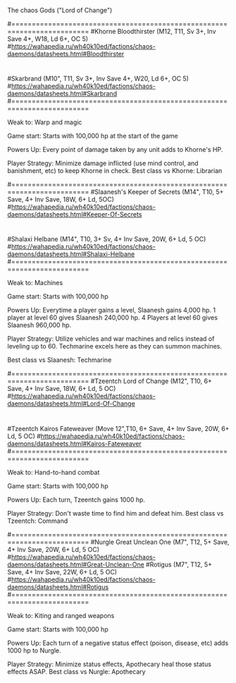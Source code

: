 The chaos Gods ("Lord of Change")


#=========================================================================
#Khorne Bloodthirster (M12, T11, Sv 3+, Inv Save 4+, W18, Ld 6+, OC 5)
#https://wahapedia.ru/wh40k10ed/factions/chaos-daemons/datasheets.html#Bloodthirster
#
#Skarbrand (M10", T11, Sv 3+, Inv Save 4+, W20, Ld 6+, OC 5)
#https://wahapedia.ru/wh40k10ed/factions/chaos-daemons/datasheets.html#Skarbrand
#=========================================================================

Weak to: Warp and magic

Game start: Starts with 100,000 hp at the start of the game

Powers Up: Every point of damage taken by any unit adds to Khorne's HP.

Player Strategy: Minimize damage inflicted (use mind control, and banishment, etc) to keep Khorne in check.
Best class vs Khorne: Librarian

#=========================================================================
#Slaanesh's Keeper of Secrets (M14", T10, 5+ Save, 4+ Inv Save, 18W, 6+ Ld, 5OC)
#https://wahapedia.ru/wh40k10ed/factions/chaos-daemons/datasheets.html#Keeper-Of-Secrets
#
#Shalaxi Helbane (M14", T10, 3+ Sv, 4+ Inv Save, 20W, 6+ Ld, 5 OC)
#https://wahapedia.ru/wh40k10ed/factions/chaos-daemons/datasheets.html#Shalaxi-Helbane
#=========================================================================

Weak to: Machines

Game start: Starts with 100,000 hp

Powers Up: Everytime a player gains a level, Slaanesh gains 4,000 hp.  1 player at level 60 gives Slaanesh 240,000 hp.  4 Players at level 60 gives Slaanesh 960,000 hp.

Player Strategy: Utilize vehicles and war machines and relics instead of leveling up to 60.  Techmarine excels here as they can summon machines.

Best class vs Slaanesh: Techmarine

#=========================================================================
#Tzeentch Lord of Change (M12", T10, 6+ Save, 4+ Inv Save, 18W, 6+ Ld, 5 OC)
#https://wahapedia.ru/wh40k10ed/factions/chaos-daemons/datasheets.html#Lord-Of-Change
#
#Tzeentch Kairos Fateweaver (Move 12",T10, 6+ Save, 4+ Inv Save, 20W, 6+ Ld, 5 OC)
#https://wahapedia.ru/wh40k10ed/factions/chaos-daemons/datasheets.html#Kairos-Fateweaver
#=========================================================================

Weak to: Hand-to-hand combat

Game start: Starts with 100,000 hp

Powers Up: Each turn, Tzeentch gains 1000 hp.

Player Strategy: Don't waste time to find him and defeat him.
Best class vs Tzeentch: Command

#=========================================================================
#Nurgle Great Unclean One (M7", T12, 5+ Save, 4+ Inv Save, 20W, 6+ Ld, 5 OC)
#https://wahapedia.ru/wh40k10ed/factions/chaos-daemons/datasheets.html#Great-Unclean-One
#Rotigus (M7", T12, 5+ Save, 4+ Inv Save, 22W, 6+ Ld, 5 OC)
#https://wahapedia.ru/wh40k10ed/factions/chaos-daemons/datasheets.html#Rotigus
#=========================================================================

Weak to: Kiting and ranged weapons

Game start: Starts with 100,000 hp

Powers Up: Each turn of a negative status effect (poison, disease, etc) adds 1000 hp to Nurgle.

Player Strategy: Minimize status effects, Apothecary heal those status effects ASAP.
Best class vs Nurgle: Apothecary

